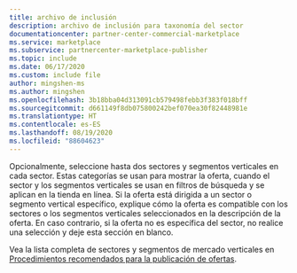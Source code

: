 ```yaml
---
title: archivo de inclusión
description: archivo de inclusión para taxonomía del sector
documentationcenter: partner-center-commercial-marketplace
ms.service: marketplace
ms.subservice: partnercenter-marketplace-publisher
ms.topic: include
ms.date: 06/17/2020
ms.custom: include file
author: mingshen-ms
ms.author: mingshen
ms.openlocfilehash: 3b18bba04d313091cb579498febb3f383f018bff
ms.sourcegitcommit: d661149f8db075800242bef070ea30f82448981e
ms.translationtype: HT
ms.contentlocale: es-ES
ms.lasthandoff: 08/19/2020
ms.locfileid: "88604623"
---
```

Opcionalmente, seleccione hasta dos sectores y segmentos verticales en cada sector. Estas categorías se usan para mostrar la oferta, cuando el sector y los segmentos verticales se usan en filtros de búsqueda y se aplican en la tienda en línea. Si la oferta está dirigida a un sector o segmento vertical específico, explique cómo la oferta es compatible con los sectores o los segmentos verticales seleccionados en la descripción de la oferta. En caso contrario, si la oferta no es específica del sector, no realice una selección y deje esta sección en blanco.

Vea la lista completa de sectores y segmentos de mercado verticales en [Procedimientos recomendados para la publicación de ofertas](../../gtm-offer-listing-best-practices.md).

